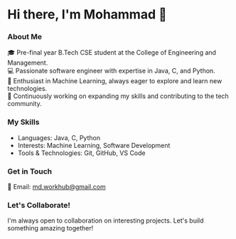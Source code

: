 # Hi there, I'm Mohammad 👋

### About Me
🎓 Pre-final year B.Tech CSE student at the College of Engineering and Management.  
💻 Passionate software engineer with expertise in Java, C, and Python.  
🤖 Enthusiast in Machine Learning, always eager to explore and learn new technologies.  
🔧 Continuously working on expanding my skills and contributing to the tech community.

### My Skills
- Languages: Java, C, Python
- Interests: Machine Learning, Software Development
- Tools & Technologies: Git, GitHub, VS Code

### Get in Touch
📧 Email: md.workhub@gmail.com

### Let's Collaborate!
I'm always open to collaboration on interesting projects. Let's build something amazing together!
